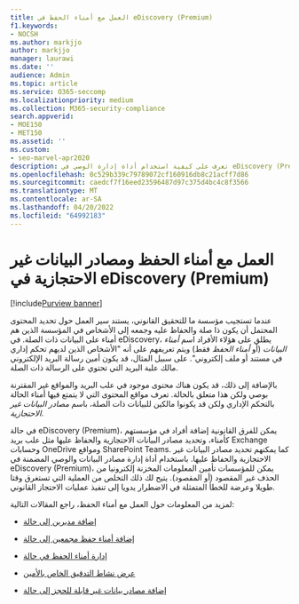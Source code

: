 ```yaml
---
title: العمل مع أمناء الحفظ في eDiscovery (Premium)
f1.keywords:
- NOCSH
ms.author: markjjo
author: markjjo
manager: laurawi
ms.date: ''
audience: Admin
ms.topic: article
ms.service: O365-seccomp
ms.localizationpriority: medium
ms.collection: M365-security-compliance
search.appverid:
- MOE150
- MET150
ms.assetid: ''
ms.custom:
- seo-marvel-apr2020
description: تعرف على كيفية استخدام أداة إدارة الوصي في eDiscovery (Premium) لإدارة البيانات لحالة قانونية.
ms.openlocfilehash: 0c529b339c79789072cf160916db8c21acff7d86
ms.sourcegitcommit: caedcf7f16eed23596487d97c375d4bc4c8f3566
ms.translationtype: MT
ms.contentlocale: ar-SA
ms.lasthandoff: 04/20/2022
ms.locfileid: "64992183"
---
```

# <a name="work-with-custodians-and-non-custodial-data-sources-in-ediscovery-premium"></a>العمل مع أمناء الحفظ ومصادر البيانات غير الاحتجازية في eDiscovery (Premium)

[!include[Purview banner](../includes/purview-rebrand-banner.md)]

عندما تستجيب مؤسسة ما للتحقيق القانوني، يستند سير العمل حول تحديد المحتوى المحتمل أن يكون ذا صلة والحفاظ عليه وجمعه إلى الأشخاص في المؤسسة الذين هم أمناء على البيانات ذات الصلة. في eDiscovery، يطلق على هؤلاء الأفراد اسم *أمناء البيانات* (أو *أمناء الحفظ* فقط) ويتم تعريفهم على أنه "الأشخاص الذين لديهم تحكم إداري في مستند أو ملف إلكتروني". على سبيل المثال، قد يكون أمين رسالة البريد الإلكتروني مالك علبة البريد التي تحتوي على الرسالة ذات الصلة.

بالإضافة إلى ذلك، قد يكون هناك محتوى موجود في علب البريد والمواقع غير المقترنة بوصي ولكن هذا متعلق بالحالة. تعرف مواقع المحتوى التي لا يتمتع فيها أمناء الحالة بالتحكم الإداري ولكن قد يكونوا مالكين للبيانات ذات الصلة، باسم *مصادر البيانات غير الاحتجازية*.

في حالة eDiscovery (Premium)، يمكن للفرق القانونية إضافة أفراد في مؤسستهم كأمناء، وتحديد مصادر البيانات الاحتجازية والحفاظ عليها مثل علب بريد Exchange وحسابات OneDrive ومواقع SharePoint Teams. كما يمكنهم تحديد مصادر البيانات غير الاحتجازية والحفاظ عليها. باستخدام أداة إدارة مصادر البيانات والوصي المضمنة في eDiscovery (Premium)، يمكن للمؤسسات تأمين المعلومات المخزنة إلكترونيا من الحذف غير المقصود (أو المقصود). يتيح لك ذلك التخلص من العملية التي تستغرق وقتا طويلا وعرضة للخطأ المتمثلة في الاضطرار يدويا إلى تنفيذ عمليات الاحتجاز القانوني.

لمزيد من المعلومات حول العمل مع أمناء الحفظ، راجع المقالات التالية:

- [إضافة مديرين إلى حالة](add-custodians-to-case.md)

- [إضافة أمناء حفظ مجمعين إلى حالة](bulk-add-custodians.md)

- [إدارة أمناء الحفظ في حالة](manage-new-custodians.md)

- [عرض نشاط التدقيق الخاص بالأمين](view-custodian-activity.md)

- [إضافة مصادر بيانات غير قابلة للحجز إلى حالة](non-custodial-data-sources.md)
